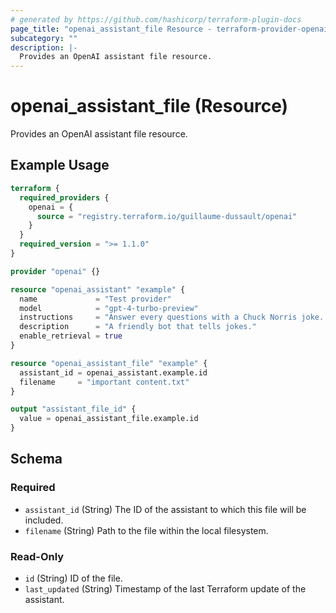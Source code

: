 ```yaml
---
# generated by https://github.com/hashicorp/terraform-plugin-docs
page_title: "openai_assistant_file Resource - terraform-provider-openai"
subcategory: ""
description: |-
  Provides an OpenAI assistant file resource.
---
```


# openai_assistant_file (Resource)

Provides an OpenAI assistant file resource.

## Example Usage

```terraform
terraform {
  required_providers {
    openai = {
      source = "registry.terraform.io/guillaume-dussault/openai"
    }
  }
  required_version = ">= 1.1.0"
}

provider "openai" {}

resource "openai_assistant" "example" {
  name             = "Test provider"
  model            = "gpt-4-turbo-preview"
  instructions     = "Answer every questions with a Chuck Norris joke. Be super friendly and casual."
  description      = "A friendly bot that tells jokes."
  enable_retrieval = true
}

resource "openai_assistant_file" "example" {
  assistant_id = openai_assistant.example.id
  filename     = "important content.txt"
}

output "assistant_file_id" {
  value = openai_assistant_file.example.id
}
```

<!-- schema generated by tfplugindocs -->
## Schema

### Required

- `assistant_id` (String) The ID of the assistant to which this file will be included.
- `filename` (String) Path to the file within the local filesystem.

### Read-Only

- `id` (String) ID of the file.
- `last_updated` (String) Timestamp of the last Terraform update of the assistant.
